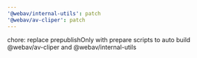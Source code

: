 ```yaml
---
'@webav/internal-utils': patch
'@webav/av-cliper': patch
---
```


chore: replace prepublishOnly with prepare scripts to auto build @webav/av-cliper and @webav/internal-utils
